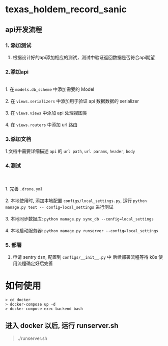 # texas_holdem_record_sanic

## api开发流程
### 1. 添加测试
  
  1. 根据设计好的api添加相应的测试，测试中验证返回数据是否符合api期望
  
### 2.添加api
  <br>1. 在 `models.db_scheme` 中添加需要的 Model</br>
  <br>2. 在 `views.serializers` 中添加用于验证 api 数据数据的 serializer</br>
  <br>3. 在 `views.views` 中添加 api 处理视图类</br>
  <br>4. 在 `views.routers` 中添加 url 路由</br>
### 3.添加文档
  1.文档中需要详细描述 `api` 的 `url path`, `url params`, `header`, `body`
### 4.测试
  <br><br>1. 完善 `.drone.yml`</br>
  <br>2. 本地使用时, 添加本地配置 `configs/local_settings.py`, 运行 `python manage.py test --
    config=local_settings` 进行测试</br>
  <br>3. 本地同步数据库: `python manage.py sync_db --config=local_settings`</br>
  <br>4. 本地启动服务器: `python manage.py runserver --config=local_settings`</br>
### 5. 部署
  1. 申请 sentry dsn, 配置到 `configs/__init__.py` 中
    后续部署流程等待 k8s 使用流程确定好后完善
# 如何使用

```
> cd docker
> docker-compose up -d
> docker-compose exec backend bash
```
## 进入 docker 以后, 运行 runserver.sh
> ./runserver.sh
